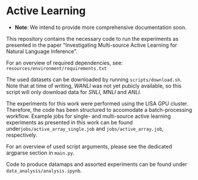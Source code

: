 # Active Learning

* **Note**: We intend to provide more comprehensive documentation soon.

This repository contains the necessary code to run the experiments as presented in the paper "Investigating Multi-source Active Learning for Natural Language Inference".

For an overview of required dependencies, see:
`resources/environment/requirements.txt`

The used datasets can be downloaded by running `scripts/download.sh`. 
Note that at time of writing, *WANLI* was not yet pubicly available, so this script will only download data for *SNLI*, *MNLI* and *ANLI*.

The experiments for this work were performed using the LISA GPU cluster. Therefore, the code has been structured to accomodate a batch-processing workflow.
Example jobs for single- and multi-source active learning experiments as presented in this work can be found under`jobs/active_array_single.job` and `jobs/active_array.job`, respectively. 

For an overview of used script arguments, please see the dedicated argparse section in `main.py`.

Code to produce datamaps and assorted experiments can be found under `data_analysis/analysis.ipynb`.
